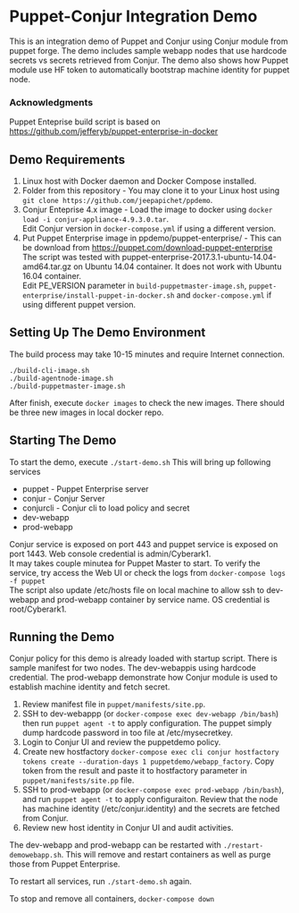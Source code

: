 # Puppet-Conjur Integration Demo
This is an integration demo of Puppet and Conjur using Conjur module from puppet forge. The demo includes sample webapp nodes that use hardcode secrets vs secrets retrieved from Conjur. 
The demo also shows how Puppet module use HF token to automatically bootstrap machine identity for puppet node. 

### Acknowledgments
Puppet Enteprise build script is based on https://github.com/jefferyb/puppet-enterprise-in-docker

## Demo Requirements
1. Linux host with Docker daemon and Docker Compose installed.
2. Folder from this repository - You may clone it to your Linux host using `git clone https://github.com/jeepapichet/ppdemo`.
3. Conjur Enteprise 4.x image - Load the image to docker using `docker load -i conjur-appliance-4.9.3.0.tar`.  
Edit Conjur version in `docker-compose.yml` if using a different version. 
4. Put Puppet Enterprise image in ppdemo/puppet-enterprise/ - This can be download from https://puppet.com/download-puppet-enterprise  
The script was tested with puppet-enterprise-2017.3.1-ubuntu-14.04-amd64.tar.gz on Ubuntu 14.04 container. It does not work with Ubuntu 16.04 container.  
Edit PE_VERSION parameter in `build-puppetmaster-image.sh`, `puppet-enterprise/install-puppet-in-docker.sh` and `docker-compose.yml` if using different puppet version.

## Setting Up The Demo Environment
The build process may take 10-15 minutes and require Internet connection.

```
./build-cli-image.sh
./build-agentnode-image.sh
./build-puppetmaster-image.sh
```

After finish, execute `docker images` to check the new images. There should be three new images in local docker repo. 


## Starting The Demo
To start the demo, execute `./start-demo.sh`
This will bring up following services
- puppet - Puppet Enterprise server
- conjur - Conjur Server
- conjurcli - Conjur cli to load policy and secret
- dev-webapp
- prod-webapp

Conjur service is exposed on port 443 and puppet service is exposed on port 1443. Web console credential is admin/Cyberark1.  
It may takes couple minutea for Puppet Master to start. To verify the service, try access the Web UI or check the logs from `docker-compose logs -f puppet`  
The script also update /etc/hosts file on local machine to allow ssh to dev-webapp and prod-webapp container by service name. OS credential is root/Cyberark1.  

## Running the Demo
Conjur policy for this demo is already loaded with startup script. There is sample manifest for two nodes. The dev-webappis using hardcode credential. The prod-webapp demonstrate how Conjur module is used to establish machine identity and fetch secret.
1) Review manifest file in `puppet/manifests/site.pp`.
2) SSH to dev-webappp (or `docker-compose exec dev-webapp /bin/bash`) then run `puppet agent -t` to apply configuration. The puppet simply dump hardcode password in too file at /etc/mysecretkey.
3) Login to Conjur UI and review the puppetdemo policy.
4) Create new hostfactory `docker-compose exec cli conjur hostfactory tokens create --duration-days 1 puppetdemo/webapp_factory`. Copy token from the result and paste it to hostfactory parameter in `puppet/manifests/site.pp` file.
5) SSH to prod-webapp (or `docker-compose exec prod-webapp /bin/bash`), and run `puppet agent -t` to apply configuraiton. Review that the node has machine identity (/etc/conjur.identity) and the secrets are fetched from Conjur.
6) Review new host identity in Conjur UI and audit activities. 


The dev-webapp and prod-webapp can be restarted with `./restart-demowebapp.sh`. This will remove and restart containers as well as purge those from Puppet Enterprise.

To restart all services, run `./start-demo.sh` again.

To stop and remove all containers, `docker-compose down`  
